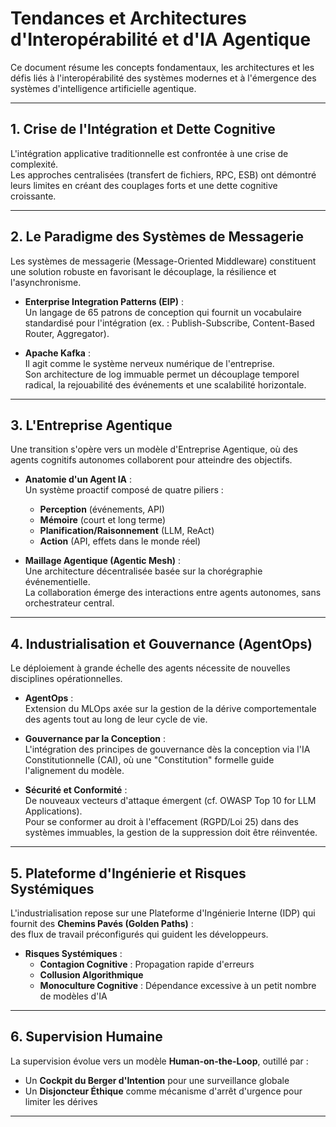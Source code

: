 # Tendances et Architectures d'Interopérabilité et d'IA Agentique

Ce document résume les concepts fondamentaux, les architectures et les défis liés à l'interopérabilité des systèmes modernes et à l'émergence des systèmes d'intelligence artificielle agentique.

---

## 1. Crise de l'Intégration et Dette Cognitive

L'intégration applicative traditionnelle est confrontée à une crise de complexité.  
Les approches centralisées (transfert de fichiers, RPC, ESB) ont démontré leurs limites en créant des couplages forts et une dette cognitive croissante.

---

## 2. Le Paradigme des Systèmes de Messagerie

Les systèmes de messagerie (Message-Oriented Middleware) constituent une solution robuste en favorisant le découplage, la résilience et l'asynchronisme.

- **Enterprise Integration Patterns (EIP)** :  
  Un langage de 65 patrons de conception qui fournit un vocabulaire standardisé pour l'intégration (ex. : Publish-Subscribe, Content-Based Router, Aggregator).

- **Apache Kafka** :  
  Il agit comme le système nerveux numérique de l'entreprise.  
  Son architecture de log immuable permet un découplage temporel radical, la rejouabilité des événements et une scalabilité horizontale.

---

## 3. L'Entreprise Agentique

Une transition s'opère vers un modèle d'Entreprise Agentique, où des agents cognitifs autonomes collaborent pour atteindre des objectifs.

- **Anatomie d'un Agent IA** :  
  Un système proactif composé de quatre piliers :
  - **Perception** (événements, API)
  - **Mémoire** (court et long terme)
  - **Planification/Raisonnement** (LLM, ReAct)
  - **Action** (API, effets dans le monde réel)

- **Maillage Agentique (Agentic Mesh)** :  
  Une architecture décentralisée basée sur la chorégraphie événementielle.  
  La collaboration émerge des interactions entre agents autonomes, sans orchestrateur central.

---

## 4. Industrialisation et Gouvernance (AgentOps)

Le déploiement à grande échelle des agents nécessite de nouvelles disciplines opérationnelles.

- **AgentOps** :  
  Extension du MLOps axée sur la gestion de la dérive comportementale des agents tout au long de leur cycle de vie.

- **Gouvernance par la Conception** :  
  L'intégration des principes de gouvernance dès la conception via l'IA Constitutionnelle (CAI), où une "Constitution" formelle guide l'alignement du modèle.

- **Sécurité et Conformité** :  
  De nouveaux vecteurs d'attaque émergent (cf. OWASP Top 10 for LLM Applications).  
  Pour se conformer au droit à l'effacement (RGPD/Loi 25) dans des systèmes immuables, la gestion de la suppression doit être réinventée.

---

## 5. Plateforme d'Ingénierie et Risques Systémiques

L'industrialisation repose sur une Plateforme d'Ingénierie Interne (IDP) qui fournit des **Chemins Pavés (Golden Paths)** :  
des flux de travail préconfigurés qui guident les développeurs.

- **Risques Systémiques** :
  - **Contagion Cognitive** : Propagation rapide d'erreurs
  - **Collusion Algorithmique**
  - **Monoculture Cognitive** : Dépendance excessive à un petit nombre de modèles d'IA

---

## 6. Supervision Humaine

La supervision évolue vers un modèle **Human-on-the-Loop**, outillé par :
- Un **Cockpit du Berger d'Intention** pour une surveillance globale
- Un **Disjoncteur Éthique** comme mécanisme d'arrêt d'urgence pour limiter les dérives

---